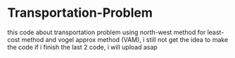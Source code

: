# Transportation-Problem
this code about transportation problem using north-west method
for least-cost method and vogel approx method (VAM), i still not get the idea to make the code
if i finish the last 2 code, i will upload asap
